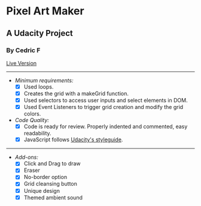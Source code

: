 # Pixel Art Maker
## A Udacity Project
### By Cedric F

[Live Version](https://cedric-f.github.io/)

---

- *Minimum requirements:*
  - [X] Used loops.
  - [X] Creates the grid with a makeGrid function.
  - [X] Used selectors to access user inputs and select elements in DOM.
  - [X] Used Event Listeners to trigger grid creation and modify the grid colors.

- *Code Quality:*
  - [X] Code is ready for review. Properly indented and commented, easy readability.
  - [X] JavaScript follows [Udacity's styleguide](https://udacity.github.io/frontend-nanodegree-styleguide/javascript.html).

---

- *Add-ons:*
  - [X] Click and Drag to draw
  - [X] Eraser
  - [X] No-border option
  - [X] Grid cleansing button
  - [X] Unique design
  - [X] Themed ambient sound